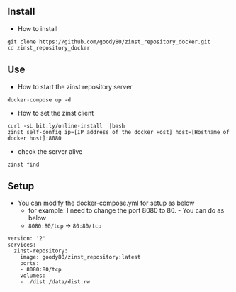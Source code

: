 

## Install
* How to install 

```
git clone https://github.com/goody80/zinst_repository_docker.git
cd zinst_repository_docker
```

## Use
* How to start the zinst repository server

```
docker-compose up -d
```

* How to set the zinst client

```
curl -sL bit.ly/online-install  |bash
zinst self-config ip=[IP address of the docker Host] host=[Hostname of docker host]:8080
```

* check the server alive

```
zinst find
```

## Setup
* You can modify the docker-compose.yml for setup as below
    * for example: I need to change the port 8080 to 80. - You can do as below
    * `8080:80/tcp` -> `80:80/tcp`

```
version: '2'
services:
  zinst-repository:
    image: goody80/zinst_repository:latest
    ports:
    - 8080:80/tcp
    volumes:
    - ./dist:/data/dist:rw
```
